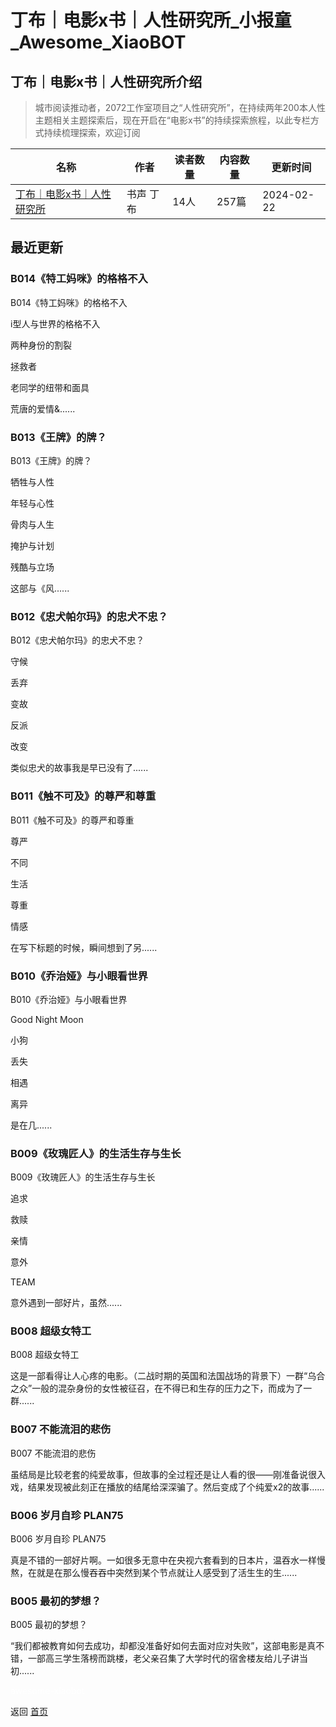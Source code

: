 # 丁布｜电影x书｜人性研究所_小报童_Awesome_XiaoBOT

## 丁布｜电影x书｜人性研究所介绍
> 城市阅读推动者，2072工作室项目之“人性研究所”，在持续两年200本人性主题相关主题探索后，现在开启在“电影x书”的持续探索旅程，以此专栏方式持续梳理探索，欢迎订阅  
  


|名称|作者|读者数量|内容数量|更新时间|
|---|---|---|---|---|
|[丁布｜电影x书｜人性研究所](https://xiaobot.net/p/2032?refer=9c3f1c95-a052-465a-9902-f6d75080262a)|书声 丁布|14人|257篇|2024-02-22|

## 最近更新
### B014《特工妈咪》的格格不入

B014《特工妈咪》的格格不入

i型人与世界的格格不入

两种身份的割裂

拯救者

老同学的纽带和面具

荒唐的爱情&......

### B013《王牌》的牌？

B013《王牌》的牌？

牺牲与人性

年轻与心性

骨肉与人生

掩护与计划

残酷与立场

这部与《风......

### B012《忠犬帕尔玛》的忠犬不忠？

B012《忠犬帕尔玛》的忠犬不忠？

守候

丢弃

变故

反派

改变

类似忠犬的故事我是早已没有了......

### B011《触不可及》的尊严和尊重

B011《触不可及》的尊严和尊重

尊严

不同

生活

尊重

情感

在写下标题的时候，瞬间想到了另......

### B010《乔治娅》与小眼看世界

B010《乔治娅》与小眼看世界

Good Night Moon

小狗

丢失

相遇

离异

是在几......

### B009《玫瑰匠人》的生活生存与生长

B009《玫瑰匠人》的生活生存与生长

追求

救赎

亲情

意外

TEAM

意外遇到一部好片，虽然......

### B008 超级女特工

B008 超级女特工

这是一部看得让人心疼的电影。（二战时期的英国和法国战场的背景下）一群“乌合之众”一般的混杂身份的女性被征召，在不得已和生存的压力之下，而成为了一群......

### B007 不能流泪的悲伤

B007 不能流泪的悲伤

虽结局是比较老套的纯爱故事，但故事的全过程还是让人看的很——刚准备说很入戏，结果发现被此刻正在播放的结尾给深深骗了。然后变成了个纯爱x2的故事......

### B006 岁月自珍 PLAN75

B006 岁月自珍 PLAN75

真是不错的一部好片啊。一如很多无意中在央视六套看到的日本片，温吞水一样慢熬，在就是在那么慢吞吞中突然到某个节点就让人感受到了活生生的生......

### B005 最初的梦想？

B005 最初的梦想？

“我们都被教育如何去成功，却都没准备好如何去面对应对失败”，这部电影是真不错，一部高三学生落榜而跳楼，老父亲召集了大学时代的宿舍楼友给儿子讲当初......


<a href="https://github.com/Reno9527/awesome-xiaobot" style="color: white; text-decoration: none;">awesome-xiaobot</a>

返回 [首页](../README.md)
